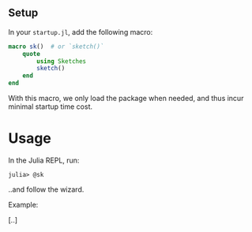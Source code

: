 
## Setup

In your `startup.jl`, add the following macro:
```julia
macro sk()  # or `sketch()`
    quote
        using Sketches
        sketch()
    end
end
```
With this macro, we only load the package when needed, and thus incur minimal startup time cost.


# Usage

In the Julia REPL, run:
```
julia> @sk
```
..and follow the wizard.

Example:

[..]
